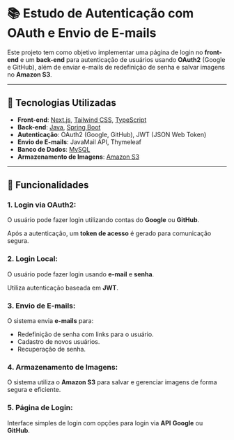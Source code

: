 <h1>📚 <strong>Estudo de Autenticação com OAuth e Envio de E-mails</strong></h1>
<p>Este projeto tem como objetivo implementar uma página de login no <strong>front-end</strong> e um <strong>back-end</strong> para autenticação de usuários usando <strong>OAuth2</strong> (Google e GitHub), além de enviar e-mails de redefinição de senha e salvar imagens no <strong>Amazon S3</strong>.</p>

<hr>

<h2>🚀 <strong>Tecnologias Utilizadas</strong></h2>
<ul>
    <li><strong>Front-end</strong>: <a href="https://nextjs.org/" target="_blank">Next.js</a>, <a href="https://tailwindcss.com/" target="_blank">Tailwind CSS</a>, <a href="https://www.typescriptlang.org/" target="_blank">TypeScript</a></li>
    <li><strong>Back-end</strong>: <a href="https://www.java.com/" target="_blank">Java</a>, <a href="https://spring.io/projects/spring-boot" target="_blank">Spring Boot</a></li>
    <li><strong>Autenticação</strong>: OAuth2 (Google, GitHub), JWT (JSON Web Token)</li>
    <li><strong>Envio de E-mails</strong>: JavaMail API, Thymeleaf</li>
    <li><strong>Banco de Dados</strong>: <a href="https://www.mysql.com/" target="_blank">MySQL</a></li>
    <li><strong>Armazenamento de Imagens</strong>: <a href="https://aws.amazon.com/s3/" target="_blank">Amazon S3</a></li>
</ul>

<hr>

<h2>🔑 <strong>Funcionalidades</strong></h2>
<h3>1. Login via OAuth2:</h3>
<p>O usuário pode fazer login utilizando contas do <strong>Google</strong> ou <strong>GitHub</strong>.</p>
<p>Após a autenticação, um <strong>token de acesso</strong> é gerado para comunicação segura.</p>

<h3>2. Login Local:</h3>
<p>O usuário pode fazer login usando <strong>e-mail</strong> e <strong>senha</strong>.</p>
<p>Utiliza autenticação baseada em <strong>JWT</strong>.</p>

<h3>3. Envio de E-mails:</h3>
<p>O sistema envia <strong>e-mails</strong> para:</p>
<ul>
    <li>Redefinição de senha com links para o usuário.</li>
    <li>Cadastro de novos usuários.</li>
    <li>Recuperação de senha.</li>
</ul>

<h3>4. Armazenamento de Imagens:</h3>
<p>O sistema utiliza o <strong>Amazon S3</strong> para salvar e gerenciar imagens de forma segura e eficiente.</p>

<h3>5. Página de Login:</h3>
<p>Interface simples de login com opções para login via <strong>API</strong> <strong>Google</strong> ou <strong>GitHub</strong>.</p>
